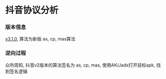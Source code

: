 抖音协议分析
==========

### 版本信息

[v3.1.0](), 算法为新版 as, cp, mas算法

### 逆向过程

众所周知, 抖音v2版本的算法签名为  as, cp, mas, 使用AK/Jadx打开目标apk, 找到签名逻辑

